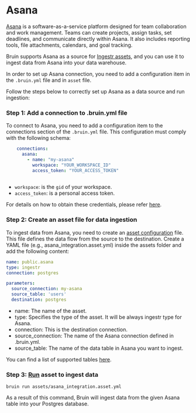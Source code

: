 # Asana
[Asana](https://asana.com/) is a software-as-a-service platform designed for team collaboration and work management. Teams can create projects, assign tasks, set deadlines, and communicate directly within Asana. It also includes reporting tools, file attachments, calendars, and goal tracking.


Bruin supports Asana as a source for [Ingestr assets](/assets/ingestr), and you can use it to ingest data from Asana into your data warehouse.

In order to set up Asana connection, you need to add a configuration item in the `.bruin.yml` file and in `asset` file. 

Follow the steps below to correctly set up Asana as a data source and run ingestion:

### Step 1: Add a connection to .bruin.yml file

To connect to Asana, you need to add a configuration item to the connections section of the `.bruin.yml` file. This configuration must comply with the following schema:

```yaml
    connections:
      asana:
        - name: "my-asana"
          workspace: "YOUR_WORKSPACE_ID"
          access_token: "YOUR_ACCESS_TOKEN"
          
```

* `workspace`: is the `gid` of your workspace.
* `access_token`: is a personal access token.

For details on how to obtain these credentials, please refer [here](https://bruin-data.github.io/ingestr/supported-sources/asana.html#uri-format).

### Step 2: Create an asset file for data ingestion

To ingest data from Asana, you need to create an [asset configuration](/assets/ingestr#asset-structure) file. This file defines the data flow from the source to the destination. Create a YAML file (e.g., asana_integration.asset.yml) inside the assets folder and add the following content:

```yaml
name: public.asana
type: ingestr
connection: postgres

parameters:
  source_connection: my-asana
  source_table: 'users'
  destination: postgres
```

- name: The name of the asset.
- type: Specifies the type of the asset. It will be always ingestr type for Asana.
- connection: This is the destination connection.
- source_connection: The name of the Asana connection defined in .bruin.yml.
- source_table: The name of the data table in Asana you want to ingest. 

You can find a list of supported tables [here](https://bruin-data.github.io/ingestr/supported-sources/asana.html#tables).

### Step 3: [Run](/commands/run) asset to ingest data
```
bruin run assets/asana_integration.asset.yml
```
As a result of this command, Bruin will ingest data from the given Asana table into your Postgres database.